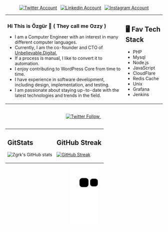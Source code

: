  
<div align=center>
 
<a href="https://twitter.com/zgrkaralar"><img src="https://cdn.worldvectorlogo.com/logos/twitter-6.svg" title="Twitter" alt="Twitter Account" width="40"/></a> 
&ensp;<a href="https://www.linkedin.com/in/zgrkaralar/"><img src="https://cdn.worldvectorlogo.com/logos/linkedin-icon-2.svg" title="Linkedin" alt="Linkedin Account" width="30"/></a> 
&ensp;<a href="https://www.instagram.com/zgrkaralar"><img src="https://cdn.worldvectorlogo.com/logos/instagram-5.svg" title="Instagram" alt="Instagram Account" width="30"/></a> 
 
 
</div>


<table><tr><td valign="top" width="75%">

### Hi This is Özgür 👋 ( They call me Ozzy )

- I am a Computer Engineer with an interest in many different computer languages.
- Currently, I am the co-founder and CTO of <a href="https://unbelievable.digital">Unbelievable.Digital.</a> 
- If a process is manual, I like to convert it to automation.
- I enjoy contributing to WordPress Core from time to time.
- I have experience in software development, including design, implementation, and testing.
- I am passionate about staying up-to-date with the latest technologies and trends in the field.


 
</td><td valign="top" width="25%">

## 🖥️ Fav Tech Stack

- PHP
- Mysql
- Node.js
- JavaScript
- CloudFlare
- Redis Cache
- Unix
- Grafana
- Jenkins

 
</tr></tr></table> 
 
 
<br>
<div align=center>
<a href="https://twitter.com/zgrkaralar"><img alt="Twitter Follow" src="https://img.shields.io/twitter/follow/zgrkaralar?label=Twitter&style=for-the-badge&logo=twitter&color=1DA1F2"> </a> &nbsp;
</div>
<br>


 
 <table><tr><td valign="top" width="50%">

## GitStats   
 
![Zgrk's GitHub stats](https://github-readme-stats.vercel.app/api?username=zgrk)

 
</td><td valign="top" width="50%">

##    GitHub Streak 
[![GitHub Streak](https://github-readme-streak-stats.herokuapp.com?user=zgrk&theme=dark)](https://git.io/streak-stats)


</td></tr>

</table>
<div align=center>
<img alt="Git Snake" src="https://github.com/zgrk/zgrk/blob/output/github-contribution-grid-snake.svg">
 
</div>

 










